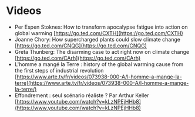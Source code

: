 # Videos

* Per Espen Stoknes: How to transform apocalypse fatigue into action on global warming [https://go.ted.com/CXTH](https://go.ted.com/CXTH)
* Joanne Chory: How supercharged plants could slow climate change [https://go.ted.com/CNQG](https://go.ted.com/CNQG)
* Greta Thunberg: The disarming case to act right now on climate change [https://go.ted.com/CArh](https://go.ted.com/CArh)
* L'homme a mangé la Terre : history of the global warming cause from the first steps of industrial revolution [https://www.arte.tv/fr/videos/073938-000-A/l-homme-a-mange-la-terre](https://www.arte.tv/fr/videos/073938-000-A/l-homme-a-mange-la-terre/)
* Effondrement : seul scénario réaliste ? Par Arthur Keller [https://www.youtube.com/watch?v=kLzNPEjHHb8](https://www.youtube.com/watch?v=kLzNPEjHHb8)

